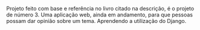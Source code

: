 Projeto feito com base e referência no livro citado na descrição, é o projeto de número 3.
Uma aplicação web, ainda em andamento, para que pessoas possam dar opinião sobre um tema.
Aprendendo a utilização do Django.
